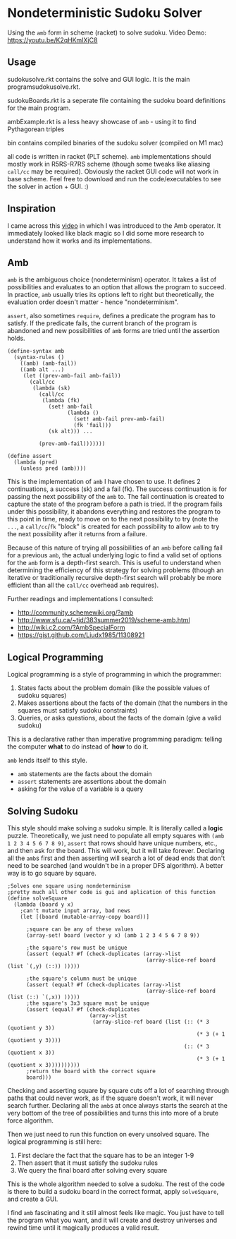# Nondeterministic Sudoku Solver
Using the `amb` form in scheme (racket) to solve sudoku.
Video Demo: https://youtu.be/K2qHKmIXjC8

## Usage
sudokusolve.rkt contains the solve and GUI logic. It is the main programsudokusolve.rkt.

sudokuBoards.rkt is a seperate file containing the sudoku board definitions for the main program.

ambExample.rkt is a less heavy showcase of `amb` - using it to find Pythagorean triples

bin contains compiled binaries of the sudoku solver (compiled on M1 mac)

all code is written in racket (PLT scheme). `amb` implementations should mostly work in R5RS-R7RS scheme (though some tweaks like aliasing `call/cc` may be required). Obviously the racket GUI code will not work in base scheme.
Feel free to download and run the code/executables to see the solver in action + GUI. :)

## Inspiration
I came across this [video](https://www.youtube.com/watch?v=iOJD7nd7cyY) in which I was introduced to the Amb operator. It immediately looked like black magic so I did some more research to understand how it works and its implementations.

## Amb
`amb` is the ambiguous choice (nondeterminism) operator. It takes a list of possibilities and evaluates to an option that allows the program to succeed. In practice, `amb` usually tries its options left to right but theoretically, the evaluation order doesn't matter - hence "nondeterminism".

`assert`, also sometimes `require`, defines a predicate the program has to satisfy. If the predicate fails, the current branch of the program is abandoned and new possibilities of `amb` forms are tried until the assertion holds.

```racket
(define-syntax amb
  (syntax-rules ()
    ((amb) (amb-fail))
    ((amb alt ...)
     (let ((prev-amb-fail amb-fail))
       (call/cc
        (lambda (sk)
          (call/cc
           (lambda (fk)
             (set! amb-fail
                   (lambda ()
                     (set! amb-fail prev-amb-fail)
                     (fk 'fail)))
             (sk alt))) ...

          (prev-amb-fail)))))))
          
(define assert
  (lambda (pred)
    (unless pred (amb))))
```
This is the implementation of `amb` I have chosen to use.
It defines 2 continuations, a success (sk) and a fail (fk). The success continuation is for passing the next possibility of the `amb` to. The fail continuation is created to capture the state of the program before a path is tried. If the program fails under this possibility, it abandons everything and restores the program to this point in time, ready to move on to the next possibility to try (note the `...`, a `call/cc`/`fk` "block" is created for each possibility to allow `amb` to try the next possibility after it returns from a failure.

Because of this nature of trying all possibilities of an `amb` before calling fail for a previous `amb`, the actual underlying logic to find a valid set of options for the `amb` form is a depth-first search. This is useful to understand when determining the efficiency of this strategy for solving problems (though an iterative or traditionally recursive depth-first search will probably be more efficient than all the `call/cc` overhead `amb` requires).

Further readings and implementations I consulted:
- http://community.schemewiki.org/?amb
- http://www.sfu.ca/~tjd/383summer2019/scheme-amb.html
- http://wiki.c2.com/?AmbSpecialForm
- https://gist.github.com/Liudx1985/11308921

## Logical Programming

Logical programming is a style of programming in which the programmer:
1. States facts about the problem domain (like the possible values of sudoku squares)
2. Makes assertions about the facts of the domain (that the numbers in the squares must satisfy sudoku constraints)
3. Queries, or asks questions, about the facts of the domain (give a valid sudoku)

This is a declarative rather than imperative programming paradigm: telling the computer **what** to do instead of **how** to do it.

`amb` lends itself to this style.
- `amb` statements are the facts about the domain
- `assert` statements are assertions about the domain
- asking for the value of a variable is a query

## Solving Sudoku

This style should make solving a sudoku simple. It is literally called a **logic** puzzle. Theoretically, we just need to populate all empty squares with `(amb 1 2 3 4 5 6 7 8 9)`, `assert` that rows should have unique numbers, etc., and then ask for the board. 
This will work, but it will take forever. Declaring all the `amb`s first and then asserting will search a lot of dead ends that don't need to be searched (and wouldn't be in a proper DFS algorithm). A better way is to go square by square.
```racket
;Solves one square using nondeterminism
;pretty much all other code is gui and aplication of this function
(define solveSquare
  (lambda (board y x)
    ;can't mutate input array, bad news
    (let [(board (mutable-array-copy board))]

      ;square can be any of these values
      (array-set! board (vector y x) (amb 1 2 3 4 5 6 7 8 9))

      ;the square's row must be unique
      (assert (equal? #f (check-duplicates (array->list
                                            (array-slice-ref board (list `(,y) (::)) )))))

      ;the square's column must be unique
      (assert (equal? #f (check-duplicates (array->list
                                            (array-slice-ref board (list (::) `(,x)) )))))
      ;the square's 3x3 square must be unique
      (assert (equal? #f (check-duplicates
                          (array->list
                           (array-slice-ref board (list (:: (* 3 (quotient y 3))
                                                            (* 3 (+ 1 (quotient y 3))))
                                                        (:: (* 3 (quotient x 3))
                                                            (* 3 (+ 1 (quotient x 3))))))))))
      ;return the board with the correct square
      board)))
```
Checking and asserting square by square cuts off a lot of searching through paths that could never work, as if the square doesn't work, it will never search further. Declaring all the `amb`s at once always starts the search at the very bottom of the tree of possibilities and turns this into more of a brute force algorithm.

Then we just need to run this function on every unsolved square. The logical programming is still here:
1. First declare the fact that the square has to be an integer 1-9
2. Then assert that it must satisfy the sudoku rules
3. We query the final board after solving every square

This is the whole algorithm needed to solve a sudoku. The rest of the code is there to build a sudoku board in the correct format, apply `solveSquare`, and create a GUI.

I find `amb` fascinating and it still almost feels like magic. You just have to tell the program what you want, and it will create and destroy universes and rewind time until it magically produces a valid result.
